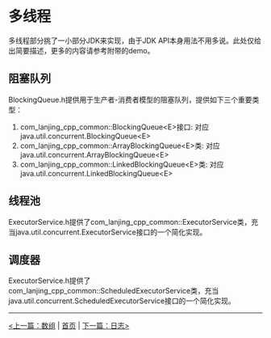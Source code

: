 # 多线程 #

多线程部分挑了一小部分JDK来实现，由于JDK API本身用法不用多说。此处仅给出简要描述，更多的内容请参考附带的demo。

## 阻塞队列 #

BlockingQueue.h提供用于生产者-消费者模型的阻塞队列，提供如下三个重要类型：
1. com_lanjing_cpp_common::BlockingQueue&lt;E&gt;接口: 对应java.util.concurrent.BlockingQueue&lt;E&gt;
2. com_lanjing_cpp_common::ArrayBlockingQueue&lt;E&gt;类: 对应java.util.concurrent.ArrayBlockingQueue&lt;E&gt;
3. com_lanjing_cpp_common::LinkedBlockingQueue&lt;E&gt;类: 对应java.util.concurrent.LinkedBlockingQueue&lt;E&gt;

## 线程池 ##

ExecutorService.h提供了com_lanjing_cpp_common::ExecutorService类，充当java.util.concurrent.ExecutorService接口的一个简化实现。

## 调度器 ##

ExecutorService.h提供了com_lanjing_cpp_common::ScheduledExecutorService类，充当java.util.concurrent.ScheduledExecutorService接口的一个简化实现。


----------
[<上一篇：数组](./array.md) | [首页](..) | [下一篇：日志>](./logging.md)
